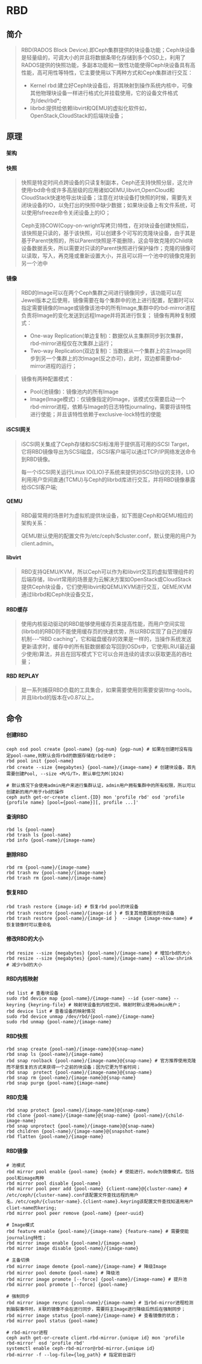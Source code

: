 # RBD
## 简介
> RBD(RADOS Block Device).即Ceph集群提供的块设备功能；Ceph块设备是轻量级的，可调大小的并且将数据条带化存储到多个OSD上，利用了RADOS提供的快照功能，多副本功能和一致性功能使得Ceph块设备具有高性能，高可用性等特性，它主要使用以下两种方式和Ceph集群进行交互：
> - Kernel rbd:建立好Ceph块设备后，将其映射到操作系统内核中，可像其他物理块设备一样进行格式化并挂载使用，它的设备文件格式为/dev/rbd*;
> - librbd:提供给依赖libvirt和QEMU的虚拟化软件如，OpenStack,CloudStack的后端块设备；

## 原理
#### 架构

#### 快照
> 快照是特定时间点跨设备的只读复制副本，Ceph还支持快照分层，这允许使用rbd命令或许多高层级的应用诸如QEMU,libvirt,OpenCloud和CloudStack快速地导出块设备；注意在对块设备打快照的时候，需要先关闭块设备的IO，以免打出的快照中缺少数据；如果块设备上有文件系统，可以使用fsfreeze命令关闭设备上的IO；
>
> Ceph支持COW(Copy-on-wright写拷贝)特性，在对块设备创建快照后，该快照是只读的，基于该快照，可以创建多个可写的克隆块设备，由于其是基于Parent快照的，所以Parent快照是不能删除，这会导致克隆的Child块设备数据丢失，所以需要对只读的Parent快照进行保护操作；克隆的镜像可以读取，写入，再克隆或重新设置大小，并且可以将一个池中的镜像克隆到另一个池中

#### 镜像
> RBD的Image可以在两个Ceph集群之间进行镜像同步，该功能可以在Jewel版本之后使用，镜像需要在每个集群中的池上进行配置，配置时可以指定需要镜像的Image或镜像该池中的所有Image,集群中的rbd-mirror进程负责将Image的变化发送到远程Image并将其进行恢复；
镜像有两种复制模式：
> - One-way Replication(单边复制)：数据仅从主集群同步到次集群，rbd-mirror进程仅在次集群上运行；
> - Two-way Replication(双边复制)：当数据从一个集群上的主Image同步到另一个集群上的次Image(反之亦可)，此时，双边都需要rbd-mirror进程的运行；

> 镜像有两种配置模式：
> - Pool(池镜像)：镜像池内的所有Image
> - Image(Image模式)：仅镜像指定的Image，该模式仅需要启动一个rbd-mirror进程，依赖与Image的日志特性journaling，需要将该特性进行使能；并且该特性依赖于exclusive-lock特性的使能

#### iSCSI网关
> iSCSI网关集成了Ceph存储和iSCSI标准用于提供高可用的iSCSI Target，它将RBD镜像导出为SCSI磁盘，iSCSI客户端可以通过TCP/IP网络发送命令到RBD镜像。
>
> 每一个iSCSI网关运行Linux IO(LIO)子系统来提供对iSCSI协议的支持，LIO利用用户空间直通(TCMU)与Ceph的librbd库进行交互，并将RBD镜像暴露给iSCSI客户端;

#### QEMU
> RBD最常用的场景时为虚拟机提供块设备，如下图是Ceph和QEMU相应的架构关系：
>
> QEMU默认使用的配置文件为/etc/ceph/$cluster.conf，默认使用的用户为client.admin。

#### libvirt
> RBD支持QEMU/KVM，所以Ceph可以作为和libvirt交互的虚拟管理组件的后端存储，libvirt常用的场景是为云解决方案如OpenStack或CloudStack提供Ceph块设备，它们使用libvirt和QEMU/KVM进行交互，QEME/KVM通过librbd和Ceph块设备交互，

#### RBD缓存
> 使用内核驱动驱动的RBD能够使用缓存页来提高性能，而用户空间实现(librbd)的RBD则不能使用缓存页的快速优势，所以RBD实现了自己的缓存机制---“RBD caching”，它和磁盘缓存的效果是一样的，当操作系统发送更新请求时，缓存中的所有脏数据都会写回到OSDs中，它使用LRU(最近最少使用)算法，并且在回写模式下它可以合并连续的请求以获取更高的吞吐量；

#### RBD REPLAY
> 是一系列捕获RBD负载的工具集合，如果需要使用则需要安装lttng-tools。并且librbd的版本在v0.87以上。

## 命令
#### 创建RBD
```SHELL
ceph osd pool create {pool-name} {pg-num} {pgp-num} # 如果在创建时没有指定pool-name,则默认会将rbd的数据存储在rbd池中；
rbd pool init {pool-name}
rbd create --size {megabytes} {pool-name}/{image-name} # 创建块设备，首先需要创建Pool, --size <M/G/T>，默认单位为M(1024)

# 默认情况下会使用admin用户来进行集群认证，admin用户拥有集群中的所有权限，所以可以创建新的用户用于rbd的操作
ceph auth get-or-create client.{ID} mon 'profile rbd' osd 'profile {profile name} [pool={pool-name}][, profile ...]'
```

#### 查询RBD
```SHELL
rbd ls {pool-name} 
rbd trash ls {pool-name}
rbd info {pool-name}/{image-name}
```

#### 删除RBD
```SHELL
rbd rm {pool-name}/{image-name}
rbd trash mv {pool-name}/{image-name}
rbd trash rm {pool-name}/{image-name}
```

#### 恢复RBD
```SHELL
rbd trash restore {image-id} # 恢复rbd pool的块设备
rbd trash resotre {pool-name}/{image-id } # 恢复其他数据池的块设备
rbd trash restore {pool-name}/{image-id }  --image {image-new-name} # 恢复镜像时可以重命名
```

#### 修改RBD的大小
```SHELL
rbd resize --size {megabytes} {pool-name}/{image-name} # 增加rbd的大小
rbd resize --size {megabytes} {pool-name}/{image-name} --allow-shrink # 减少rbd的大小
```

#### RBD内核映射
```SHELL
rbd list # 查看块设备
sudo rbd device map {pool-name}/{image-name} --id {user-name} --keyring {keyring-file} # 映射块设备到内核空间，映射时默认使用admin用户；
rbd device list # 查看设备的映射情况
sudo rbd device unmap /dev/rbd/{pool-name}/{image-name}
sudo rbd unmap {pool-name}/{image-name}
```

#### RBD快照
```SHELL
rbd snap create {pool-nam}/{image-name}@{snap-name}
rbd snap ls {pool-name}/{image-name}
rbd snap roolback {pool-name}/{image-name}@{snap-name} # 官方推荐使用克隆而不是恢复的方式来获得一个之前的块设备；因为它更为节省时间；
rbd snap  protect {pool-name}/{image-name}@{snap-name}
rbd snap rm {pool-name}/{image-name}@{snap-name}
rbd snap purge {pool-name}{image-name}
```

#### RBD克隆
```SHELL
rbd snap protect {pool-name}/{image-name}@{snap-name}
rbd clone {pool-name}/{image-name}@{snap-name} {pool-name}/{child-image-name}
rbd snap unprotect {pool-name}/{image-name}@{snap-name}
rbd children {pool-name}/{image-name}@{snapshot-name}
rbd flatten {pool-name}/{image-name}
```

#### RBD镜像
```SHELL
# 池模式
rbd mirror pool enable {pool-name} {mode} # 使能进行，mode为镜像模式，包括pool和image两种
rbd mirror pool disable {pool-name} 
rbd mirror pool peer add {pool-name} {client-name}@{cluster-name} # /etc/ceph/{cluster-name}.conf该配置文件查找远程的用户名，/etc/ceph/{cluster-name}.{client-name}.keyring该配置文件查找知道用用户cliet-name的kering;
rbd mirror pool peer remove {pool-name} {peer-uuid}

# Image模式
rbd feature enable {pool-name}/{image-name} {feature-name} # 需要使能journaling特性；
rbd mirror image enable {pool-name}/{image-name}
rbd mirror image disable {pool-name}/{image-name}

# 主备切换
rbd mirror image demote {pool-name}/{image-name} # 降级Image
rbd mirror pool demote {pool-name} # 降级池
rbd mirror image promote [--force] {pool-name}/{image-name} # 提升池
rbd mirror pool promote [--force] {pool-name}

# 强制同步
rbd mirror image resync {pool-name}/{image-name} # 当rbd-mirror进程检测到脑裂事件时，关联的镜像不会在进行同步，需要将主Image进行降级后然后在强制同步；
rbd mirror image status {pool-name}/{image-name} # 查看镜像的状态；
rbd mirror pool status {pool-name}

# rbd-mirror进程
ceph auth get-or-create client.rbd-mirror.{unique id} mon 'profile rbd-mirror' osd 'profile rbd'
systemctl enable ceph-rbd-mirror@rbd-mirror.{unique id}
rbd-mirror -f --log-file={log_path} # 指定前台运行
```
